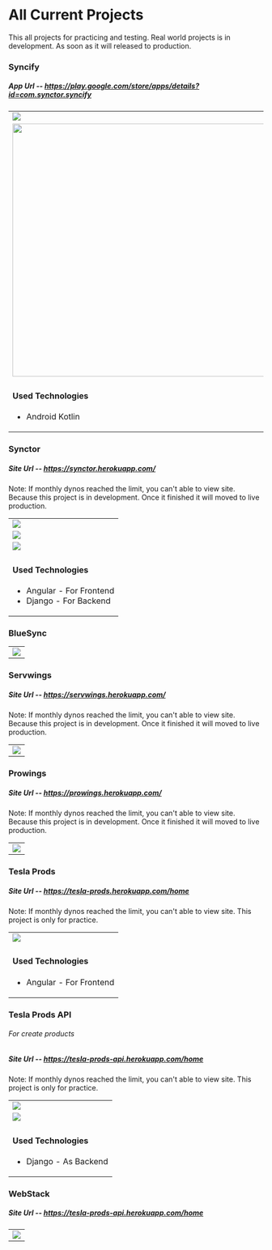 # All Current Projects
<p>This all projects for practicing and testing. Real world projects is in development. As soon as it will released to production.</p>

<h3>Syncify</h3>
<h5>App Url -- <a href="https://play.google.com/store/apps/details?id=com.synctor.syncify" target="_blank">https://play.google.com/store/apps/details?id=com.synctor.syncify</a></h5>
<table>
  <tr>
    <td><img src="https://github.com/defetron27/Current_Development_Projects/blob/main/syncify_web_1.PNG"></td>
  </tr>
  <tr>
    <td><img src="https://github.com/defetron27/Current_Development_Projects/blob/main/syncify_android_1.jpg" width="500px"></td>
    <td><img src="https://github.com/defetron27/Current_Development_Projects/blob/main/syncify_android_2.jpg"></td>
  </tr>
  <tr>
    <td>
      <h4>Used Technologies</h4>
      <ul>
        <li>Android Kotlin</li>
      </ul>
    </td>
  </tr>
</table>
<h3>Synctor</h3>
<h5>Site Url -- <a href="https://synctor.herokuapp.com/" target="_blank">https://synctor.herokuapp.com/</a></h5>
<p>Note: If monthly dynos reached the limit, you can't able to view site. Because this project is in development. Once it finished it will moved to live production.</p>
<table>
  <tr>
    <td><img src="https://github.com/defetron27/Current_Development_Projects/blob/main/synctor_1.png"></td>
  </tr>
  <tr>
    <td><img src="https://github.com/defetron27/Current_Development_Projects/blob/main/synctor_2.png"></td>
  </tr>
  <tr>
    <td><img src="https://github.com/defetron27/Current_Development_Projects/blob/main/synctor_3.png"></td>
  </tr>
  <tr>
    <td>
      <h4>Used Technologies</h4>
      <ul>
        <li>Angular - For Frontend</li>
        <li>Django - For Backend</li>
      </ul>
    </td>
  </tr>
</table>
<h3>BlueSync</h3>
<table>
  <tr>
    <td><img src="https://github.com/defetron27/Current_Development_Projects/blob/main/synctor_servwings_1.png"></td>
  </tr>
</table>
<h3>Servwings</h3>
<h5>Site Url -- <a href="https://servwings.herokuapp.com/" target="_blank">https://servwings.herokuapp.com/</a></h5>
<p>Note: If monthly dynos reached the limit, you can't able to view site. Because this project is in development. Once it finished it will moved to live production.</p>
<table>
  <tr>
    <td><img src="https://github.com/defetron27/Current_Development_Projects/blob/main/servwings_1.png"></td>
  </tr>
</table>
<h3>Prowings</h3>
<h5>Site Url -- <a href="https://prowings.herokuapp.com/" target="_blank">https://prowings.herokuapp.com/</a></h5>
<p>Note: If monthly dynos reached the limit, you can't able to view site. Because this project is in development. Once it finished it will moved to live production.</p>
<table>
  <tr>
    <td><img src="https://github.com/defetron27/All_Projects/blob/main/prowings_1.png"></td>
  </tr>
</table>
<h3>Tesla Prods</h3>
<h5>Site Url -- <a href="https://tesla-prods.herokuapp.com/home" target="_blank">https://tesla-prods.herokuapp.com/home</a></h5>
<p>Note: If monthly dynos reached the limit, you can't able to view site. This project is only for practice.</p>
<table>
  <tr>
    <td><img src="https://github.com/defetron27/Current_Development_Projects/blob/main/tesla_prods_1.PNG"></td>
  </tr>
  <tr>
    <td>
      <h4>Used Technologies</h4>
      <ul>
        <li>Angular - For Frontend</li>
      </ul>
    </td>
  </tr>
</table>
<h3>Tesla Prods API</h3>
<h6>For create products</h6>
<h5>Site Url -- <a href="https://tesla-prods-api.herokuapp.com/home" target="_blank">https://tesla-prods-api.herokuapp.com/home</a></h5>
<p>Note: If monthly dynos reached the limit, you can't able to view site. This project is only for practice.</p>
<table>
  <tr>
    <td><img src="https://github.com/defetron27/Current_Development_Projects/blob/main/tesla_prods_api_1.PNG"></td>
  </tr>
  <tr>
    <td><img src="https://github.com/defetron27/Current_Development_Projects/blob/main/tesla_prods_api_2.PNG"></td>
  </tr>
  <tr>
    <td>
      <h4>Used Technologies</h4>
      <ul>
        <li>Django - As Backend</li>
      </ul>
    </td>
  </tr>
</table>
<h3>WebStack</h3>
<h5>Site Url -- <a href="https://tesla-prods-api.herokuapp.com/home" target="_blank">https://tesla-prods-api.herokuapp.com/home</a></h5>
<table>
  <tr>
    <td><img src="https://github.com/defetron27/Current_Development_Projects/blob/main/web_stack_1.png"></td>
  </tr>
</table>
